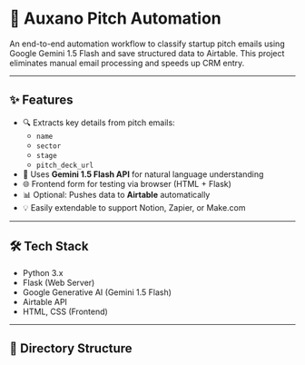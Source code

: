 # 🚀 Auxano Pitch Automation

An end-to-end automation workflow to classify startup pitch emails using Google Gemini 1.5 Flash and save structured data to Airtable. This project eliminates manual email processing and speeds up CRM entry.

---

## ✨ Features

- 🔍 Extracts key details from pitch emails:
  - `name`
  - `sector`
  - `stage`
  - `pitch_deck_url`
- 🤖 Uses **Gemini 1.5 Flash API** for natural language understanding
- 🌐 Frontend form for testing via browser (HTML + Flask)
- 📊 Optional: Pushes data to **Airtable** automatically
- 💡 Easily extendable to support Notion, Zapier, or Make.com

---

## 🛠️ Tech Stack

- Python 3.x
- Flask (Web Server)
- Google Generative AI (Gemini 1.5 Flash)
- Airtable API
- HTML, CSS (Frontend)

---

## 📁 Directory Structure

